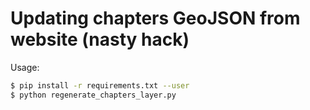 # Updating chapters GeoJSON from website (nasty hack)

Usage:
```bash
$ pip install -r requirements.txt --user
$ python regenerate_chapters_layer.py
```
